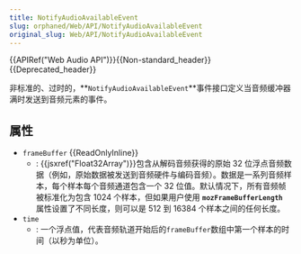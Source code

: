 ```yaml
---
title: NotifyAudioAvailableEvent
slug: orphaned/Web/API/NotifyAudioAvailableEvent
original_slug: Web/API/NotifyAudioAvailableEvent
---
```


{{APIRef("Web Audio API")}}{{Non-standard_header}}{{Deprecated_header}}

非标准的、过时的，**`NotifyAudioAvailableEvent`**事件接口定义当音频缓冲器满时发送到音频元素的事件。

## 属性

- `frameBuffer` {{ReadOnlyInline}}
  - : {{jsxref("Float32Array")}}包含从解码音频获得的原始 32 位浮点音频数据（例如，原始数据被发送到音频硬件与编码音频）。数据是一系列音频样本，每个样本每个音频通道包含一个 32 位值。默认情况下，所有音频帧被标准化为包含 1024 个样本，但如果用户使用 **`mozFrameBufferLength`** 属性设置了不同长度，则可以是 512 到 16384 个样本之间的任何长度。
- `time`
  - : 一个浮点值，代表音频轨道开始后的`frameBuffer`数组中第一个样本的时间（以秒为单位）。
